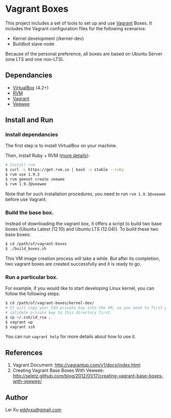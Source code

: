 # Vagrant Boxes

This project includes a set of tools to set up and use
[Vagrant](http://vagrantup.com) Boxes.  It includes the Vagrant configuration
files for the following scenarios:
 - Kernel development (/kernel-dev)
 - Buildbot slave node

Because of the personal preference, all boxes are based on Ubuntu Server (one
LTS and one non-LTS).

## Dependancies

* [VirtualBox](https://www.virtualbox.org) (4.2+)
* [RVM](https://rvm.io)
* [Vagrant](http://vagrantup.com)
* [Veewee](https://github.com/jedi4ever/veewee)

## Install and Run

### Install dependancies

The first step is to install VirtualBox on your machine.

Then, install Ruby + RVM ([more details](http://seletz.github.com/blog/2012/01/17/creating-vagrant-base-boxes-with-veewee/)):

```sh
# Install rvm
$ curl -L https://get.rvm.io | bash -s stable --ruby
$ rvm use 1.9.3
$ rvm gemset create veewee
$ rvm 1.9.3@veewee
```

Note that for such installation procedures, you need to run `rvm 1.9.3@veewee`
before use Vagrant.

### Build the base box.

Instead of downloading the vagrant box, it offers a script to build two base
boxes (Ubuntu Latest (12.10) and Ubuntu LTS (12.04)). To build these two base
boxes:

```sh
$ cd /path/of/vagrant-boxes
$ ./build_boxes.sh
```

This VM image creation process will take a while. But after its completion, two
vagrant boxes are created successfully and it is ready to go.

### Run a particular box.

For example, if you would like to start developing Linux kernel, you can follow
the following steps.

```sh
$ cd /path/of/vagrant-boxes/kernel-dev/
# It will copy your SSH private key into the VM, so you need to first put a
# validate private key to this directory first.
$ cp ~/.ssh/id_rsa .
$ vagrant up
$ vagrant ssh
```

You can run `vagrant help` for more details about how to use it.

## References

1. Vagrant Document: http://vagrantup.com/v1/docs/index.html
2. Creating Vagrant Base Boxes With Veewee:
   http://seletz.github.com/blog/2012/01/17/creating-vagrant-base-boxes-with-veewee/

## Author

Lei Xu <eddyxu@gmail.com>
